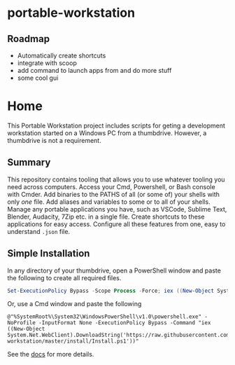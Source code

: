 # portable-workstation

## Roadmap

- Automatically create shortcuts
- integrate with scoop
- add command to launch apps from and do more stuff
- some cool gui

# Home
This Portable Workstation project includes scripts for geting a development workstation started on a Windows PC from a thumbdrive. However, a thumbdrive is not a requirement.

## Summary
This repository contains tooling that allows you to use whatever tooling you need across computers. Access your Cmd, Powershell, or Bash console with Cmder. Add binaries to the PATHS of all (or some of) your shells with only *one* file. Add aliases and variables to some or to all of your shells. Manage any portable applications you have, such as VSCode, Sublime Text, Blender, Audacity, 7Zip etc. in a single file. Create shortcuts to these applications for easy access. Configure all these features from one, easy to understand `.json` file.

## Simple Installation
In any directory of your thumbdrive, open a PowerShell window and paste the following to create all required files.

```powershell
Set-ExecutionPolicy Bypass -Scope Process -Force; iex ((New-Object System.Net.WebClient).DownloadString('https://github.com/EanKeen/portable-workstation/master/install/Install.ps1'))
```
Or, use a Cmd window and paste the following
```batch
@"%SystemRoot%\System32\WindowsPowerShell\v1.0\powershell.exe" -NoProfile -InputFormat None -ExecutionPolicy Bypass -Command "iex ((New-Object System.Net.WebClient).DownloadString('https://raw.githubusercontent.com/EanKeen/portable-workstation/master/install/Install.ps1'))"
```

See the [docs](https://eankeen.github.io/portable-workstation) for more details.